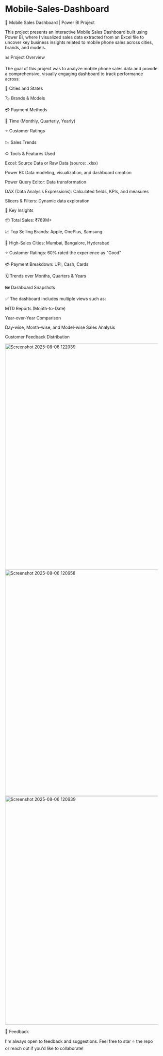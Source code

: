 # Mobile-Sales-Dashboard

📱 Mobile Sales Dashboard | Power BI Project

This project presents an interactive Mobile Sales Dashboard built using Power BI, where I visualized sales data extracted from an Excel file to uncover key business insights related to mobile phone sales across cities, brands, and models.

📊 Project Overview

The goal of this project was to analyze mobile phone sales data and provide a comprehensive, visually engaging dashboard to track performance across:

📍 Cities and States

🏷️ Brands & Models

💳 Payment Methods

📆 Time (Monthly, Quarterly, Yearly)

⭐ Customer Ratings

📉 Sales Trends

⚙️ Tools & Features Used

Excel: Source Data or Raw Data (source: .xlsx)

Power BI: Data modeling, visualization, and dashboard creation

Power Query Editor: Data transformation

DAX (Data Analysis Expressions): Calculated fields, KPIs, and measures

Slicers & Filters: Dynamic data exploration

📌 Key Insights

📦 Total Sales: ₹769M+

📈 Top Selling Brands: Apple, OnePlus, Samsung

📍 High-Sales Cities: Mumbai, Bangalore, Hyderabad

⭐ Customer Ratings: 60% rated the experience as "Good"

💳 Payment Breakdown: UPI, Cash, Cards

🗓️ Trends over Months, Quarters & Years

🖼️ Dashboard Snapshots

✅ The dashboard includes multiple views such as:

MTD Reports (Month-to-Date)

Year-over-Year Comparison

Day-wise, Month-wise, and Model-wise Sales Analysis

Customer Feedback Distribution

<img width="1327" height="742" alt="Screenshot 2025-08-06 122039" src="https://github.com/user-attachments/assets/23f03f51-d240-4fb1-a2af-782be099681d" />

<img width="1323" height="742" alt="Screenshot 2025-08-06 120658" src="https://github.com/user-attachments/assets/47ce7300-cd46-4c68-bd8c-a83ea7626e31" />

<img width="1328" height="750" alt="Screenshot 2025-08-06 120639" src="https://github.com/user-attachments/assets/d48342f3-270c-4307-8bc3-092c198145d5" />

📣 Feedback

I'm always open to feedback and suggestions. Feel free to star ⭐ the repo or reach out if you'd like to collaborate!

